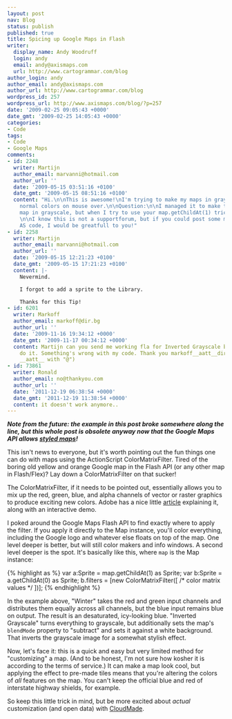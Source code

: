 ```yaml
---
layout: post
nav: Blog
status: publish
published: true
title: Spicing up Google Maps in Flash
writer:
  display_name: Andy Woodruff
  login: andy
  email: andy@axismaps.com
  url: http://www.cartogrammar.com/blog
author_login: andy
author_email: andy@axismaps.com
author_url: http://www.cartogrammar.com/blog
wordpress_id: 257
wordpress_url: http://www.axismaps.com/blog/?p=257
date: '2009-02-25 09:05:43 +0000'
date_gmt: '2009-02-25 14:05:43 +0000'
categories:
- Code
tags:
- Code
- Google Maps
comments:
- id: 2248
  writer: Martijn
  author_email: marvanni@hotmail.com
  author_url: ''
  date: '2009-05-15 03:51:16 +0100'
  date_gmt: '2009-05-15 08:51:16 +0100'
  content: "Hi.\n\nThis is awesome!\nI'm trying to make my maps in grayscale and show
    normal colors on mouse over.\n\nQuestion:\n\nI managed it to make the complete
    map in grayscale, but when I try to use your map.getChildAt(1) trick, I get errors.
    \n\nI know this is not a supportforum, but if you could post some more of the
    AS code, I would be greatfull to you!"
- id: 2258
  writer: Martijn
  author_email: marvanni@hotmail.com
  author_url: ''
  date: '2009-05-15 12:21:23 +0100'
  date_gmt: '2009-05-15 17:21:23 +0100'
  content: |-
    Nevermind.

    I forgot to add a sprite to the Library.

    Thanks for this Tip!
- id: 6201
  writer: Markoff
  author_email: markoff@dir.bg
  author_url: ''
  date: '2009-11-16 19:34:12 +0000'
  date_gmt: '2009-11-17 00:34:12 +0000'
  content: Martijn can you send me working fla for Inverted Grayscale because i can't
    do it. Something's wrong with my code. Thank you markoff__aatt__dir.bg (replace
    __aatt__ with "@")
- id: 73861
  writer: Ronald
  author_email: no@thankyou.com
  author_url: ''
  date: '2011-12-19 06:38:54 +0000'
  date_gmt: '2011-12-19 11:38:54 +0000'
  content: it doesn't work anymore..
---
```

<p><strong><em>Note from the future: the example in this post broke somewhere along the line, but this whole post is obsolete anyway now that the Google Maps API allows <a href="http://www.41latitude.com/post/1268734799/google-styled-maps">styled maps</a>!</em></strong></p>
<p>This isn't news to everyone, but it's worth pointing out the fun things one can do with maps using the ActionScript ColorMatrixFilter.  Tired of the boring old yellow and orange Google map in the Flash API (or any other map in Flash/Flex)?  Lay down a ColorMatrixFilter on that sucker!</p>
<p>The ColorMatrixFilter, if it needs to be pointed out, essentially allows you to mix up the red, green, blue, and alpha channels of vector or raster graphics to produce exciting new colors.  Adobe has a nice little <a href="http://www.adobe.com/devnet/flash/articles/matrix_transformations_04.html">article</a> explaining it, along with an interactive demo.</p>
<!--break-->
<p>I poked around the Google Maps Flash API to find exactly where to apply the filter.  If you apply it directly to the Map instance, you'll color everything, including the Google logo and whatever else floats on top of the map.  One level deeper is better, but will still color makers and info windows.  A second level deeper is the spot.  It's basically like this, where <code>map</code> is the Map instance:</p>
{% highlight as %}
  var a:Sprite = map.getChildAt(1) as Sprite;
  var b:Sprite = a.getChildAt(0) as Sprite;
  b.filters = [new ColorMatrixFilter([ /* color matrix values */ ])];
{% endhighlight %}
<p>In the example above, "Winter" takes the red and green input channels and distributes them equally across all channels, but the blue input remains blue on output.  The result is an desaturated, icy-looking blue. "Inverted Grayscale" turns everything to grayscale, but additionally sets the map's <code>blendMode</code> property to "subtract" and sets it against a white background.  That inverts the grayscale image for a somewhat stylish effect.</p>
<p>Now, let's face it: this is a quick and easy but very limited method for "customizing" a map.  (And to be honest, I'm not sure how kosher it is according to the terms of service.)  It can make a map look cool, but applying the effect to pre-made tiles means that you're altering the colors of <em>all</em> features on the map.  You can't keep the official blue and red of interstate highway shields, for example.</p>
<p>So keep this little trick in mind, but be more excited about <em>actual</em> customization (and open data) with <a href="http://cloudmade.com/products/style-editor">CloudMade</a>.</p>
